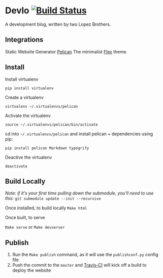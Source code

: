 # Devlo [![Build Status](https://travis-ci.org/sergoh/devlo-blog.svg?branch=master)](https://travis-ci.org/sergoh/devlo-blog)

A development blog, written by two Lopez Brothers. 

## Integrations
Static Website Generator [Pelican](http://blog.getpelican.com/)
The minimalist [Flex](https://github.com/alexandrevicenzi/Flex) theme.

## Install

Install virtualenv

`pip install virtualenv`

Create a virtualenv

`virtualenv ~/.virtualenvs/pelican`

Activate the virtualenv

`source ~/.virtualenvs/pelican/bin/activate`

cd into `~/.virtualenvs/pelican` and install pelican + dependencies using pip:

`pip install pelican Markdown typogrify`

Deactive the virtualenv

`deactivate`

## Build Locally

_Note: if it's your first time pulling down the submodule, you'll need to use this:_
`git submodule update --init --recursive`

Once installed, to build locally
`Make html`

Once built, to serve

`Make serve` or `Make devserver`

## Publish
1. Run the `Make publish` command, as it will use the `publishconf.py` config file
2. Push the commit to the `master` and [Travis-CI](https://travis-ci.org/sergoh/devlo-blog) will kick off a build to deploy the website
